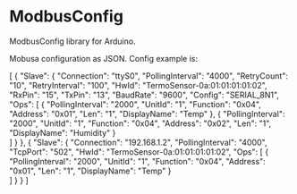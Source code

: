 # ModbusConfig
ModbusConfig library for Arduino. 

Mobusa configuration as JSON. Config example is:

  [
  {
    "Slave": {
      "Connection": "ttyS0",
      "PollingInterval": "4000",
      "RetryCount": "10",
      "RetryInterval": "100",
      "HwId": "TermoSensor-0a:01:01:01:01:02",
      "RxPin": "15",
      "TxPin": "13",
      "BaudRate": "9600",
      "Config": "SERIAL_8N1",
      "Ops": [
        {
          "PollingInterval": "2000",
          "UnitId": "1",
          "Function": "0x04",
          "Address": "0x01",
          "Len": "1",
          "DisplayName": "Temp"
        },
        {
          "PollingInterval": "2000",
          "UnitId": "1",
          "Function": "0x04",
          "Address": "0x02",
          "Len": "1",
          "DisplayName": "Humidity"
        }          
      ]
    }
  },
  {
    "Slave": {
      "Connection": "192.168.1.2",
      "PollingInterval": "4000",
      "TcpPort": "502",
      "HwId": "TermoSensor-0a:01:01:01:01:02",
      "Ops": [
        {
          "PollingInterval": "2000",
          "UnitId": "1",
          "Function": "0x04",
          "Address": "0x01",
          "Len": "1",
          "DisplayName": "Temp"
        }  
      ]
    }
  }
]
